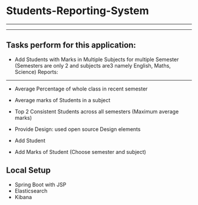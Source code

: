 # Students-Reporting-System
------------------------------------------------
------------------------------------------------
Tasks perform for this application:
-----------------------------------
- Add Students with Marks in Multiple Subjects for multiple Semester (Semesters are only 2 and subjects are3 namely English, Maths, Science)
Reports:
--------------------------------------------
- Average Percentage of whole class in recent semester
- Average marks of Students in a subject
- Top 2 Consistent Students across all semesters (Maximum average marks)

- Provide Design: used open source Design elements
- Add Student
- Add Marks of Student (Choose semester and subject)

Local Setup
---------------------------------------
- Spring Boot with JSP
- Elasticsearch
- Kibana

